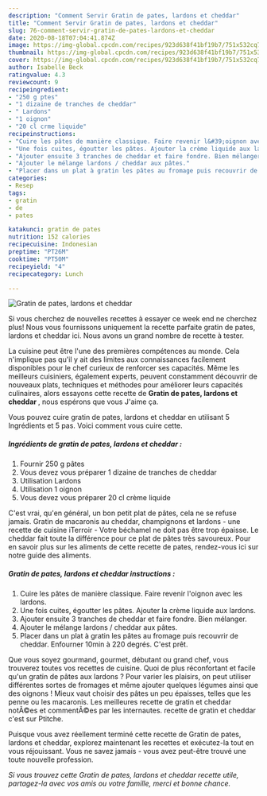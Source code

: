 ```yaml
---
description: "Comment Servir Gratin de pates, lardons et cheddar"
title: "Comment Servir Gratin de pates, lardons et cheddar"
slug: 76-comment-servir-gratin-de-pates-lardons-et-cheddar
date: 2020-08-18T07:04:41.874Z
image: https://img-global.cpcdn.com/recipes/923d638f41bf19b7/751x532cq70/gratin-de-pates-lardons-et-cheddar-photo-principale-de-la-recette.jpg
thumbnail: https://img-global.cpcdn.com/recipes/923d638f41bf19b7/751x532cq70/gratin-de-pates-lardons-et-cheddar-photo-principale-de-la-recette.jpg
cover: https://img-global.cpcdn.com/recipes/923d638f41bf19b7/751x532cq70/gratin-de-pates-lardons-et-cheddar-photo-principale-de-la-recette.jpg
author: Isabelle Beck
ratingvalue: 4.3
reviewcount: 9
recipeingredient:
- "250 g ptes"
- "1 dizaine de tranches de cheddar"
- " Lardons"
- "1 oignon"
- "20 cl crme liquide"
recipeinstructions:
- "Cuire les pâtes de manière classique. Faire revenir l&#39;oignon avec les lardons."
- "Une fois cuites, égoutter les pâtes. Ajouter la crème liquide aux lardons."
- "Ajouter ensuite 3 tranches de cheddar et faire fondre. Bien mélanger."
- "Ajouter le mélange lardons / cheddar aux pâtes."
- "Placer dans un plat à gratin les pâtes au fromage puis recouvrir de cheddar. Enfourner 10min à 220 degrés. C&#39;est prêt."
categories:
- Resep
tags:
- gratin
- de
- pates

katakunci: gratin de pates 
nutrition: 152 calories
recipecuisine: Indonesian
preptime: "PT26M"
cooktime: "PT50M"
recipeyield: "4"
recipecategory: Lunch

---
```



![Gratin de pates, lardons et cheddar](https://img-global.cpcdn.com/recipes/923d638f41bf19b7/751x532cq70/gratin-de-pates-lardons-et-cheddar-photo-principale-de-la-recette.jpg)

Si vous cherchez de nouvelles recettes à essayer ce week end ne cherchez plus! Nous vous fournissons uniquement la recette parfaite gratin de pates, lardons et cheddar ici. Nous avons un grand nombre de recette à tester.

La cuisine peut être l'une des premières compétences au monde. Cela n'implique pas qu'il y ait des limites aux connaissances facilement disponibles pour le chef curieux de renforcer ses capacités. Même les meilleurs cuisiniers, également experts, peuvent constamment découvrir de nouveaux plats, techniques et méthodes pour améliorer leurs capacités culinaires, alors essayons cette recette de <strong> Gratin de pates, lardons et cheddar </strong>, nous espérons que vous J'aime ça.

<!--inarticleads1-->

Vous pouvez cuire gratin de pates, lardons et cheddar en utilisant 5 Ingrédients et 5 pas. Voici comment vous cuire cette.

##### Ingrédients de gratin de pates, lardons et cheddar :

1. Fournir 250 g pâtes
1. Vous devez vous préparer 1 dizaine de tranches de cheddar
1. Utilisation  Lardons
1. Utilisation 1 oignon
1. Vous devez vous préparer 20 cl crème liquide


C&#39;est vrai, qu&#39;en général, un bon petit plat de pâtes, cela ne se refuse jamais. Gratin de macaronis au cheddar, champignons et lardons - une recette de cuisine iTerroir - Votre béchamel ne doit pas être trop épaisse. Le cheddar fait toute la différence pour ce plat de pâtes très savoureux. Pour en savoir plus sur les aliments de cette recette de pates, rendez-vous ici sur notre guide des aliments. 

<!--inarticleads2-->

##### Gratin de pates, lardons et cheddar instructions :

1. Cuire les pâtes de manière classique. Faire revenir l&#39;oignon avec les lardons.
1. Une fois cuites, égoutter les pâtes. Ajouter la crème liquide aux lardons.
1. Ajouter ensuite 3 tranches de cheddar et faire fondre. Bien mélanger.
1. Ajouter le mélange lardons / cheddar aux pâtes.
1. Placer dans un plat à gratin les pâtes au fromage puis recouvrir de cheddar. Enfourner 10min à 220 degrés. C&#39;est prêt.


Que vous soyez gourmand, gourmet, débutant ou grand chef, vous trouverez toutes vos recettes de cuisine. Quoi de plus réconfortant et facile qu&#39;un gratin de pâtes aux lardons ? Pour varier les plaisirs, on peut utiliser différentes sortes de fromages et même ajouter quelques légumes ainsi que des oignons ! Mieux vaut choisir des pâtes un peu épaisses, telles que les penne ou les macaronis. Les meilleures recette de gratin et cheddar notÃ©es et commentÃ©es par les internautes. recette de gratin et cheddar c&#39;est sur Ptitche. 

<!--inarticleads1-->

<p>
Puisque vous avez réellement terminé cette recette de Gratin de pates, lardons et cheddar, explorez maintenant les recettes et exécutez-la tout en vous réjouissant. Vous ne savez jamais - vous avez peut-être trouvé une toute nouvelle profession.
</p>

<p>
<i>Si vous trouvez cette Gratin de pates, lardons et cheddar recette utile, partagez-la avec vos amis ou votre famille, merci et bonne chance.</i>
</p>
